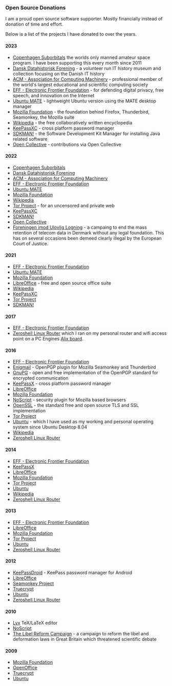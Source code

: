 ### Open Source Donations

I am a proud open source software supporter. Mostly financially instead of donation of time and effort.

Below is a list of the projects I have donated to over the years.

#### 2023

* [Copenhagen Suborbitals](https://copenhagensuborbitals.com) the worlds only manned amateur space program. I have been supporting this every month since 2011
* [Dansk Datahistorisk Forening](https://datamuseum.dk/) - a volunteer run IT history museum and collection focusing on the Danish IT history
* [ACM - Association for Computing Machinery](https://www.acm.org/) - professional member of the world's largest educational and scientific computing society
* [EFF - Electronic Frontier Foundation](https://www.eff.org/) - for defending digital privacy, free speech, and innovation on the Internet
* [Ubuntu MATE](https://ubuntu-mate.org/) - lightweight Ubuntu version using the MATE desktop manager
* [Mozilla Foundation](https://www.mozilla.org) - the foundation behind Firefox, Thunderbird, Seamonkey, the Mozilla suite
* [Wikipedia](https://www.wikipedia.org/) - the free collaboratively written encyclopedia
* [KeePassXC](https://keepassxc.org/) - cross platform password manager
* [SDKMAN!](https://sdkman.io/) - the Software Development Kit Manager for installing Java related software
* [Open Collective](https://opencollective.com/morten-andersen) - contributions via Open Collective

#### 2022

* [Copenhagen Suborbitals](https://copenhagensuborbitals.com)
* [Dansk Datahistorisk Forening](https://datamuseum.dk/)
* [ACM - Association for Computing Machinery](https://www.acm.org/)
* [EFF - Electronic Frontier Foundation](https://www.eff.org/)
* [Ubuntu MATE](https://ubuntu-mate.org/)
* [Mozilla Foundation](https://www.mozilla.org)
* [Wikipedia](https://www.wikipedia.org/)
* [Tor Project](https://www.torproject.org/) - for an uncensored and private web
* [KeePassXC](https://keepassxc.org/)
* [SDKMAN!](https://sdkman.io/)
* [Open Collective](https://opencollective.com/morten-andersen)
* [Foreningen imod Ulovlig Logning](https://ulovliglogning.dk/) - a campaing to end the mass retention of telecom data in Denmark without any legal foundation. This has on several occasions been demeed clearly illegal by the European Court of Justice.

#### 2021

* [EFF - Electronic Frontier Foundation](https://www.eff.org/)
* [Ubuntu MATE](https://ubuntu-mate.org/)
* [Mozilla Foundation](https://www.mozilla.org)
* [LibreOffice](https://www.libreoffice.org/) - free and open source office suite
* [Wikipedia](https://www.wikipedia.org/)
* [KeePassXC](https://keepassxc.org/)
* [Tor Project](https://www.torproject.org/)
* [SDKMAN!](https://sdkman.io/)

#### 2017

* [EFF - Electronic Frontier Foundation](https://www.eff.org/)
* [Zeroshell Linux Router](https://zeroshell.org/) which I ran on my personal router and wifi access point on a PC Engines [Alix board](https://www.pcengines.ch/alix.htm).

#### 2016

* [EFF - Electronic Frontier Foundation](https://www.eff.org/)
* [Enigmail](https://www.enigmail.net/) - OpenPGP plugin for Mozilla Seamonkey and Thunderbird
* [GnuPG](https://gnupg.org/) - open and free implementation of the OpenPGP standard for encrypted communication
* [KeePassX](https://www.keepassx.org/) - cross platform password manager
* [LibreOffice](https://www.libreoffice.org/)
* [Mozilla Foundation](https://www.mozilla.org)
* [NoScript](https://noscript.net/) - security plugin for Mozilla based browsers
* [OpenSSL](https://www.openssl.org/) - the standard free and open source TLS and SSL implementation
* [Tor Project](https://www.torproject.org/)
* [Ubuntu](https://ubuntu.com/) - which I have used as my working and personal operating system since Ubuntu Desktop 8.04
* [Wikipedia](https://www.wikipedia.org/)
* [Zeroshell Linux Router](https://zeroshell.org/)

#### 2014

* [EFF - Electronic Frontier Foundation](https://www.eff.org/)
* [KeePassX](https://www.keepassx.org/)
* [LibreOffice](https://www.libreoffice.org/)
* [Mozilla Foundation](https://www.mozilla.org)
* [Tor Project](https://www.torproject.org/)
* [Ubuntu](https://ubuntu.com/)
* [Wikipedia](https://www.wikipedia.org/)
* [Zeroshell Linux Router](https://zeroshell.org/)

#### 2013

* [EFF - Electronic Frontier Foundation](https://www.eff.org/)
* [LibreOffice](https://www.libreoffice.org/)
* [Mozilla Foundation](https://www.mozilla.org)
* [Tor Project](https://www.torproject.org/)
* [Ubuntu](https://ubuntu.com/)
* [Zeroshell Linux Router](https://zeroshell.org/)

#### 2012

* [KeePassDroid](http://www.keepassdroid.com/) - KeePass password manager for Android
* [LibreOffice](https://www.libreoffice.org/)
* [Seamonkey Project](https://www.seamonkey-project.org/)
* [Truecrypt](http://www.truecrypt.org/)
* [Ubuntu](https://ubuntu.com/)
* [Zeroshell Linux Router](https://zeroshell.org/)

#### 2010

* [Lyx](https://www.lyx.org/) TeX/LaTeX editor
* [NoScript](https://noscript.net/)
* [The Libel Reform Campaign](https://senseaboutscience.org/activities/libel-reform/) - a campaign to reform the libel and deformation laws in Great Britain which threatened scientific debate

#### 2009

* [Mozilla Foundation](https://www.mozilla.org)
* [OpenOffice](https://www.openoffice.org/)
* [Truecrypt](http://www.truecrypt.org/)
* [Ubuntu](https://ubuntu.com/)
